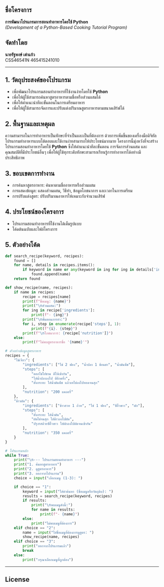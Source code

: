 ## ชื่อโครงการ
**การพัฒนาโปรแกรมการสอนทำอาหารโดยใช้ Python**  
*(Development of a Python-Based Cooking Tutorial Program)*

## จัดทำโดย
**นายรัฐพงษ์ เต่าแก้ว**  
CSS46541N 465415241010

---

## 1. วัตถุประสงค์ของโปรแกรม
- เพื่อพัฒนาโปรแกรมสอนทำอาหารที่ใช้งานง่ายโดยใช้ **Python**
- เพื่อให้ผู้ใช้สามารถค้นหาสูตรอาหารตามชื่อหรือส่วนผสมได้
- เพื่อให้คำแนะนำทีละขั้นตอนในการเตรียมอาหาร
- เพื่อให้ผู้ใช้สามารถจัดการและปรับแต่งปริมาณสูตรอาหารตามขนาดเสิร์ฟได้

## 2. พื้นฐานและเหตุผล
ความสามารถในการทำอาหารเป็นทักษะที่จำเป็นและเป็นที่ต้องการ ด้วยการเพิ่มขึ้นของเครื่องมือดิจิทัล โปรแกรมทำอาหารแบบโต้ตอบและใช้งานง่ายสามารถให้ประโยชน์มากมาย โครงการนี้มุ่งหวังที่จะสร้างโปรแกรมสอนทำอาหารโดยใช้ **Python** ซึ่งให้คำแนะนำทีละขั้นตอน การจัดการส่วนผสม และคุณสมบัติที่มีประโยชน์อื่นๆ เพื่อให้ผู้ใช้ทุกระดับทักษะสามารถเรียนรู้การทำอาหารได้อย่างมีประสิทธิภาพ

## 3. ขอบเขตการทำงาน
- การค้นหาสูตรอาหาร: ค้นหาตามชื่ออาหารหรือส่วนผสม
- การแสดงข้อมูล: แสดงส่วนผสม, วิธีทำ, ข้อมูลโภชนาการ และเวลาในการเตรียม
- การปรับแต่งสูตร: ปรับปริมาณอาหารให้เหมาะกับจำนวนเสิร์ฟ

## 4. ประโยชน์ของโครงการ
- โปรแกรมสอนทำอาหารที่ใช้งานได้เต็มรูปแบบ
- โค้ดต้นฉบับและไฟล์โครงการ

## 5. ตัวอย่างโค้ด
```python
def search_recipe(keyword, recipes):
    found = []
    for name, details in recipes.items():
        if keyword in name or any(keyword in ing for ing in details['ingredients']):
            found.append(name)
    return found

def show_recipe(name, recipes):
    if name in recipes:
        recipe = recipes[name]
        print(f"ชื่อเมนู: {name}")
        print("\nส่วนผสม:")
        for ing in recipe['ingredients']:
            print(f"- {ing}")
        print("\nขั้นตอนการทำ:")
        for i, step in enumerate(recipe['steps'], 1):
            print(f"{i}. {step}")
        print(f"\nโภชนาการ: {recipe['nutrition']}")
    else:
        print(f"ไม่พบสูตรอาหารชื่อ '{name}'")

# ตัวอย่างข้อมูลสูตรอาหาร
recipes = {
    "ไข่เจียว": {
        "ingredients": ["ไข่ 2 ฟอง", "น้ำปลา 1 ช้อนชา", "น้ำมันพืช"],
        "steps": [
            "ตอกไข่ใส่ชาม ตีให้เข้ากัน",
            "ใส่น้ำปลาลงไป ตีอีกครั้ง",
            "ตั้งกระทะ ใส่น้ำมันพืช แล้วเทไข่ลงไปทอดจนสุก"
        ],
        "nutrition": "200 แคลอรี่"
    },
    "ข้าวผัด": {
        "ingredients": ["ข้าวสวย 1 ถ้วย", "ไข่ 1 ฟอง", "ซีอิ๊วขาว", "ผัก"],
        "steps": [
            "ตั้งกระทะ ใส่น้ำมัน",
            "ผัดไข่จนสุก ใส่ข้าวลงไปผัด",
            "ปรุงรสด้วยซีอิ๊วขาว ใส่ผักลงไปผัดจนเข้ากัน"
        ],
        "nutrition": "350 แคลอรี่"
    }
}

# โปรแกรมหลัก
while True:
    print("\n--- โปรแกรมสอนทำอาหาร ---")
    print("1. ค้นหาสูตรอาหาร")
    print("2. ดูสูตรอาหาร")
    print("3. ออกจากโปรแกรม")
    choice = input("เลือกเมนู (1-3): ")

    if choice == "1":
        keyword = input("ใส่คำค้นหา (ชื่อเมนูหรือวัตถุดิบ): ")
        results = search_recipe(keyword, recipes)
        if results:
            print("\nพบเมนูดังนี้:")
            for name in results:
                print(f"- {name}")
        else:
            print("ไม่พบเมนูที่ต้องการ")
    elif choice == "2":
        name = input("ใส่ชื่อเมนูที่ต้องการดูสูตร: ")
        show_recipe(name, recipes)
    elif choice == "3":
        print("ออกจากโปรแกรมแล้ว")
        break
    else:
        print("กรุณาเลือกเมนูที่ถูกต้อง")
```
---
## License
